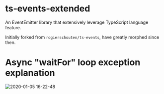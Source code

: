 # ts-events-extended

An EventEmitter library that extensively leverage TypeScript language feature.

Initially forked from ``rogierschouten/ts-events``, have greatly morphed since then.

# Async "waitFor" loop exception explanation

![2020-01-05 16-22-48](https://user-images.githubusercontent.com/6702424/71782220-1d587800-2fd8-11ea-9469-2478b03578d2.jpeg)
